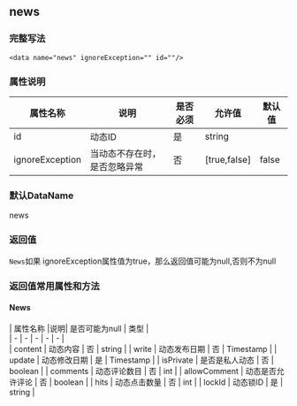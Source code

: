 ## news

### 完整写法
```
<data name="news" ignoreException="" id=""/>
```

### 属性说明
|  属性名称  |说明| 是否必须   | 允许值   | 默认值  |    
|  -  |  -  |  -  |  -  |  -  |
| id   | 动态ID   | 是   | string   |    |    
|  ignoreException  |  当动态不存在时，是否忽略异常  |  否  | [true,false]   |  false  |  

### 默认DataName
news

### 返回值
`News`如果 ignoreException属性值为true，那么返回值可能为null,否则不为null

### 返回值常用属性和方法

#### News
|  属性名称  |说明| 是否可能为null   | 类型  |    
|  -  |  -  |  -  |  -  |  -  |      
|  content  |  动态内容  |  否  | string  | 
|  write  | 动态发布日期  |  否  | Timestamp  |
|  update  | 动态修改日期  |  是  | Timestamp  |
|  isPrivate  | 是否是私人动态  |  否  | boolean  |
|  comments  | 动态评论数目 |  否  | int  |
|  allowComment  | 动态是否允许评论 |  否  | boolean  |
|  hits  | 动态点击数量 |  否  | int  |
|  lockId  | 动态锁ID |  是  | string  |